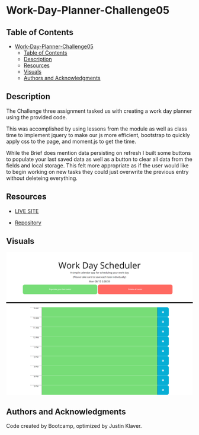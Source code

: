 # Work-Day-Planner-Challenge05

## Table of Contents

- [Work-Day-Planner-Challenge05](#work-day-planner-challenge05)
  - [Table of Contents](#table-of-contents)
  - [Description](#description)
  - [Resources](#resources)
  - [Visuals](#visuals)
  - [Authors and Acknowledgments](#authors-and-acknowledgments)

## Description

The Challenge three assignment tasked us with creating a work day planner using the provided code.

This was accomplished by using lessons from the module as well as class time to implement jquery to make our js more efficient, bootstrap to quickly apply css to the page, and moment.js to get the time.

While the Brief does mention data persisting on refresh I built some buttons to populate your last saved data as well as a button to clear all data from the fields and local storage. This felt more appropriate as if the user would like to begin working on new tasks they could just overwrite the previous entry without deleteing everything.
## Resources

- [LIVE SITE](https://jklaver91.github.io/Work-Day-Planner-Challenge05/)

- [Repository](https://github.com/Jklaver91/Work-Day-Planner-Challenge05)

## Visuals

![Planner image](./Assets/images/Work-Day-Scheduler.png)

## Authors and Acknowledgments

Code created by Bootcamp, optimized by Justin Klaver.